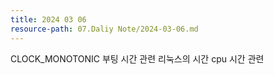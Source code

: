 ```yaml
---
title: 2024 03 06
resource-path: 07.Daliy Note/2024-03-06.md
---
```

CLOCK_MONOTONIC 부팅 시간 관련
리눅스의 시간
cpu 시간 관련